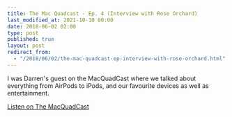 ```yaml
---
title: The Mac Quadcast - Ep. 4 (Interview with Rose Orchard)
last_modified_at: 2021-10-10 00:00
date: 2018-06-02 02:00
type: post
published: true
layout: post
redirect_from:
  - "/2018/06/02/the-mac-quadcast-ep-interview-with-rose-orchard.html"
---
```

I was Darren's guest on the MacQuadCast where we talked about everything from AirPods to iPods, and our favourite devices as well as entertainment.  

<!--more-->

<a href="&#039;https://www.themacquad.com/themacquadcast/2018/6/2/the-mac-quadcast-ep-4-interview-with-rose-orchard&#039;">Listen on The MacQuadCast</a>  
